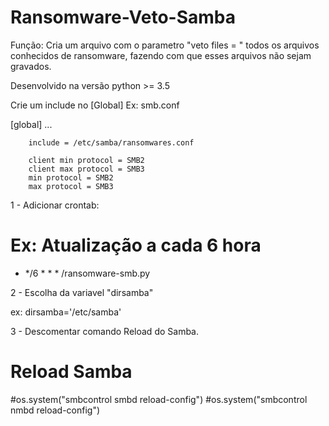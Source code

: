 # Ransomware-Veto-Samba

Função: 
Cria um arquivo com o parametro "veto files = " todos os arquivos conhecidos de ransomware, fazendo com que esses arquivos não sejam gravados.

Desenvolvido na versão
python >= 3.5

Crie um include no [Global]
Ex: smb.conf

[global]
        ...
        
        include = /etc/samba/ransomwares.conf

        client min protocol = SMB2
        client max protocol = SMB3
        min protocol = SMB2
        max protocol = SMB3

1 - Adicionar crontab:
# Ex: Atualização a cada 6 hora
* */6 * * * <PATH>/ransomware-smb.py

2 - Escolha da variavel "dirsamba"

ex:
dirsamba='/etc/samba'

3 - Descomentar comando Reload do Samba.

# Reload Samba
#os.system("smbcontrol smbd reload-config")
#os.system("smbcontrol nmbd reload-config")






